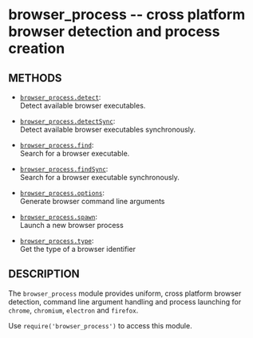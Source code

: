# browser_process -- cross platform browser detection and process creation

## METHODS

* [`browser_process.detect`](browser_process.detect.3.md):  
    Detect available browser executables.

* [`browser_process.detectSync`](browser_process.detectSync.3.md):  
    Detect available browser executables synchronously.

* [`browser_process.find`](browser_process.find.3.md):  
    Search for a browser executable.

* [`browser_process.findSync`](browser_process.findSync.3.md):  
    Search for a browser executable synchronously.

* [`browser_process.options`](browser_process.find.3.md):  
    Generate browser command line arguments

* [`browser_process.spawn`](browser_process.spawn.3.md):  
    Launch a new browser process

* [`browser_process.type`](browser_process.find.3.md):  
    Get the type of a browser identifier

## DESCRIPTION

The `browser_process` module provides uniform, cross platform browser
detection, command line argument handling and process launching for `chrome`,
`chromium`, `electron` and `firefox`.

Use `require('browser_process')` to access this module.
